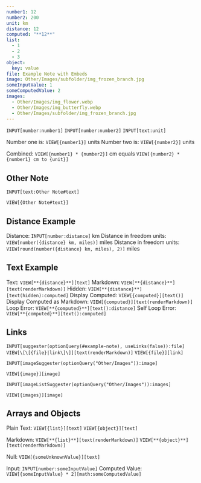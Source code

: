 ```yaml
---
number1: 12
number2: 200
unit: km
distance: 12
computed: "**12**"
list:
  - 1
  - 2
  - 3
object:
  key: value
file: Example Note with Embeds
image: Other/Images/subfolder/img_frozen_branch.jpg
someInputValue: 1
someComputedValue: 2
images:
  - Other/Images/img_flower.webp
  - Other/Images/img_butterfly.webp
  - Other/Images/subfolder/img_frozen_branch.jpg
---
```


`INPUT[number:number1]`
`INPUT[number:number2]`
`INPUT[text:unit]`

Number one is: `VIEW[{number1}]` units
Number two is: `VIEW[{number2}]` units

Combined: `VIEW[{number1} * {number2}]` cm equals `VIEW[{number2} * {number1} cm to {unit}]`

## Other Note

`INPUT[text:Other Note#text]`

`VIEW[{Other Note#text}]`

## Distance Example

Distance: `INPUT[number:distance]` km
Distance in freedom units: `VIEW[number({distance} km, miles)]` miles
Distance in freedom units: `VIEW[round(number({distance} km, miles), 2)]` miles

## Text Example

Text: `VIEW[**{distance}**][text]`
Markdown: `VIEW[**{distance}**][text(renderMarkdown)]`
Hidden: `VIEW[**{distance}**][text(hidden):computed]`
Display Computed: `VIEW[{computed}][text()]`
Display Computed as Markdown: `VIEW[{computed}][text(renderMarkdown)]`
Loop Error: `VIEW[**{computed}**][text():distance]`
Self Loop Error: `VIEW[**{computed}**][text():computed]`

## Links

`INPUT[suggester(optionQuery(#example-note), useLinks(false)):file]`
`VIEW[\[\[{file}|link\]\]][text(renderMarkdown)]`
`VIEW[{file}][link]`

```meta-bind
INPUT[imageSuggester(optionQuery("Other/Images")):image]
```

`VIEW[{image}][image]`

```meta-bind
INPUT[imageListSuggester(optionQuery("Other/Images")):images]
```

`VIEW[{images}][image]`

## Arrays and Objects

Plain Text:
`VIEW[{list}][text]`
`VIEW[{object}][text]`

Markdown:
`VIEW[**{list}**][text(renderMarkdown)]`
`VIEW[**{object}**][text(renderMarkdown)]`

Null:
`VIEW[{someUnknownValue}][text]`

Input: `INPUT[number:someInputValue]`
Computed Value: `VIEW[{someInputValue} * 2][math:someComputedValue]`